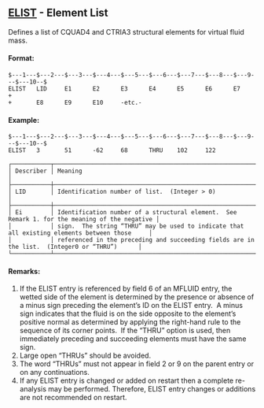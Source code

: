 ## [ELIST](https://nexus.hexagon.com/documentationcenter/bundle/MSC_Nastran_2022.4/page/Nastran_Combined_Book/qrg/bulkde/TOC.ELIST.xhtml) - Element List

Defines a list of CQUAD4 and CTRIA3 structural elements for virtual fluid mass.

#### Format:

```nastran
$---1---$---2---$---3---$---4---$---5---$---6---$---7---$---8---$---9---$---10--$
ELIST   LID     E1      E2      E3      E4      E5      E6      E7      +       
+       E8      E9      E10     -etc.-                                          
```

#### Example:

```nastran
$---1---$---2---$---3---$---4---$---5---$---6---$---7---$---8---$---9---$---10--$
ELIST   3       51      -62     68      THRU    102     122                     
```

```text
┌───────────┬───────────────────────────────────────────────────────────────────────────────────────────────┐
│ Describer │ Meaning                                                                                       │
├───────────┼───────────────────────────────────────────────────────────────────────────────────────────────┤
│ LID       │ Identification number of list.  (Integer > 0)                                                 │
├───────────┼───────────────────────────────────────────────────────────────────────────────────────────────┤
│ Ei        │ Identification number of a structural element.  See Remark 1. for the meaning of the negative │
│           │ sign.  The string “THRU” may be used to indicate that all existing elements between those     │
│           │ referenced in the preceding and succeeding fields are in the list.  (Integer0 or “THRU”)      │
└───────────┴───────────────────────────────────────────────────────────────────────────────────────────────┘
```

#### Remarks:

1. If the ELIST entry is referenced by field 6 of an MFLUID entry, the wetted side of the element is determined by the presence or absence of a minus sign preceding the element’s ID on the ELIST entry.  A minus sign indicates that the fluid is on the side opposite to the element’s positive normal as determined by applying the right-hand rule to the sequence of its corner points.  If the “THRU” option is used, then immediately preceding and succeeding elements must have the same sign.
2. Large open “THRUs” should be avoided.
3. The word “THRUs” must not appear in field 2 or 9 on the parent entry or on any continuations.
4. If any ELIST entry is changed or added on restart then a complete re-analysis may be performed. Therefore, ELIST entry changes or additions are not recommended on restart.
